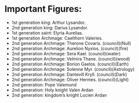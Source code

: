 # Important Figures:
- 1st generation king: Arthur Lysandor.
 - 2nd generation king: Darius Lysandor.
- 1st generation saint: Elyria Aurelias.
- 1st generation Archmage: Caelthorn Valeries.
 - 2nd generation Archmage: Therone Covaris. (council)(Null)
 - 2nd generation Archmage: Aurelion Nyxios. (council)(fire)
 - 2nd generation Archmage: Sera Kael. (council)(water)
 - 2nd generation Archmage: Velmira Thane. (council)(wood)
 - 2nd generation Archmage: Borion Gaelos. (council)(Earth)
 - 2nd generation Archmage: Solenne Myr. (council)(Astrology)
 - 2nd generation Archmage: Dantevill Kryll. (council)(Dark)
 - 2nd generation Archmage: Oliver Hermes. (council)(Light)
 - 2nd generation: Pope Valemund 
 - 2nd generation: Holy knight Valen Ardan
 - 2nd generation: kingdom’s knight Lucien Ardan  
